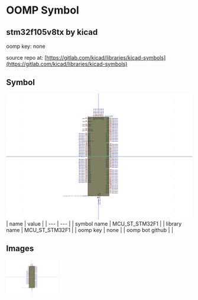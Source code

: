 # OOMP Symbol  
## stm32f105v8tx  by kicad  
  
oomp key: none  
  
source repo at: [https://gitlab.com/kicad/libraries/kicad-symbols](https://gitlab.com/kicad/libraries/kicad-symbols)  
## Symbol  
  
[![working.png](working_600.png)](working.png)  
| name | value | 
| --- | --- | 
| symbol name | MCU_ST_STM32F1 | 
| library name | MCU_ST_STM32F1 | 
| oomp key | none | 
| oomp bot github |  | 
## Images  
  
[![working.png](working_140.png)](working.png)  
